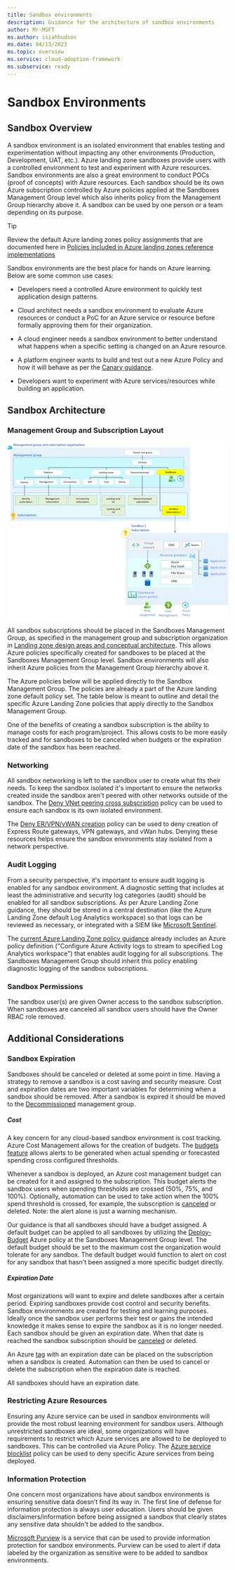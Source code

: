 ```yaml
---
title: Sandbox environments
description: Guidance for the architecture of sandbox environments
author: Mr-MSFT
ms.author: isiahhudson
ms.date: 04/13/2023
ms.topic: overview
ms.service: cloud-adoption-framework
ms.subservice: ready
---
```


# Sandbox Environments

## Sandbox Overview

A sandbox environment is an isolated environment that enables testing and experimentation without impacting any other environments (Production, Development, UAT, etc.). Azure landing zone sandboxes provide users with a controlled environment to test and experiment with Azure resources. Sandbox environments are also a great environment to conduct POCs (proof of concepts) with Azure resources. Each sandbox should be its own Azure subscription controlled by Azure policies applied at the Sandboxes Management Group level which also inherits policy from the Management Group hierarchy above it. A sandbox can be used by one person or a team depending on its purpose.


>[!TIP]
> Review the default Azure landing zones policy assignments that are documented here in [Policies included in Azure landing zones reference implementations](https://aka.ms/alz/policies)


Sandbox environments are the best place for hands on Azure learning. Below are some common use cases:

-   Developers need a controlled Azure environment to quickly test application design patterns.
-   Cloud architect needs a sandbox environment to evaluate Azure resources or conduct a PoC for an Azure service or resource before formally approving them for their organization.
-   A cloud engineer needs a sandbox environment to better understand what happens when a specific setting is changed on an Azure resource.
-   A platform engineer wants to build and test out a new Azure Policy and how it will behave as per the [Canary guidance](https://aka.ms/alz/canary).

-   Developers want to experiment with Azure services/resources while building an application.


## Sandbox Architecture

### Management Group and Subscription Layout

![Single use case sandbox architecture](./media/single-usecase-sandbox.png)

All sandbox subscriptions should be placed in the Sandboxes Management Group, as specified in the management group and subscription organization in [Landing zone design areas and conceptual architecture](/azure/cloud-adoption-framework/ready/landing-zone/design-areas). This allows Azure policies specifically created for sandboxes to be placed at the Sandboxes Management Group level. Sandbox environments will also inherit Azure policies from the Management Group hierarchy above it.



The Azure policies below will be applied directly to the Sandbox Management Group. The policies are already a part of the Azure landing zone default policy set. The table below is meant to outline and detail the specific Azure Landing Zone policies that apply directly to the Sandbox Management Group. 

One of the benefits of creating a sandbox subscription is the ability to manage costs for each program/project. This allows costs to be more easily tracked and for sandboxes to be canceled when budgets or the expiration date of the sandbox has been reached.


### Networking

All sandbox networking is left to the sandbox user to create what fits their needs. To keep the sandbox isolated it's important to ensure the networks created inside the sandbox aren't peered with other networks outside of the sandbox. The [Deny VNet peering cross subscription](https://www.azadvertizer.net/azpolicyadvertizer/Deny-VNET-Peer-Cross-Sub.html) policy can be used to ensure each sandbox is its own isolated environment.

The [Deny ER/VPN/vWAN creation](https://www.azadvertizer.net/azpolicyadvertizer/6c112d4e-5bc7-47ae-a041-ea2d9dccd749.html?desc=compareJson&left=https%3A%2F%2Fwww.azadvertizer.net%2Fazpolicyadvertizerjson%2F6c112d4e-5bc7-47ae-a041-ea2d9dccd749_1.0.0.json&right=https%3A%2F%2Fwww.azadvertizer.net%2Fazpolicyadvertizerjson%2F6c112d4e-5bc7-47ae-a041-ea2d9dccd749_2.0.0.json) policy can be used to deny creation of Express Route gateways, VPN gateways, and vWan hubs. Denying these resources helps ensure the sandbox environments stay isolated from a network perspective.


### Audit Logging

From a security perspective, it's important to ensure audit logging is enabled for any sandbox environment. A diagnostic setting that includes at least the administrative and security log categories (audit) should be enabled for all sandbox subscriptions. As per Azure Landing Zone guidance, they should be stored in a central destination (like the Azure Landing Zone default Log Analytics workspace) so that logs can be reviewed as necessary, or integrated with a SIEM like [Microsoft Sentinel](https://learn.microsoft.com/azure/sentinel/overview).


The [current Azure Landing Zone policy guidance](https://github.com/Azure/Enterprise-Scale/wiki/ALZ-Policies#intermediate-root) already includes an Azure policy definition ("Configure Azure Activity logs to stream to specified Log Analytics workspace") that enables audit logging for all subscriptions. The Sandboxes Management Group should inherit this policy enabling diagnostic logging of the sandbox subscriptions.

### Sandbox Permissions

The sandbox user(s) are given Owner access to the sandbox subscription. When sandboxes are canceled all sandbox users should have the Owner RBAC role removed. 


## Additional Considerations

### Sandbox Expiration

Sandboxes should be canceled or deleted at some point in time. Having a strategy to remove a sandbox is a cost saving and security measure. Cost and expiration dates are two important variables for determining when a sandbox should be removed. After a sandbox is expired it should be moved to the [Decommissioned](https://github.com/Azure/Enterprise-Scale/wiki/ALZ-Policies#decommissioned) management group. 



##### Cost


A key concern for any cloud-based sandbox environment is cost tracking. Azure Cost Management allows for the creation of budgets. The [budgets feature](https://learn.microsoft.com/azure/cost-management-billing/costs/tutorial-acm-create-budgets#create-a-budget-in-the-azure-portal) allows alerts to be generated when actual spending or forecasted spending cross configured thresholds.


Whenever a sandbox is deployed, an Azure cost management budget can be created for it and assigned to the subscription. This budget alerts the sandbox users when spending thresholds are crossed (50%, 75%, and 100%). Optionally, automation can be used to take action when the 100% spend threshold is crossed, for example, the subscription is [canceled](https://learn.microsoft.com/azure/cost-management-billing/manage/cancel-azure-subscription#what-happens-after-subscription-cancellation) or deleted. Note: the alert alone is just a warning mechanism.

Our guidance is that all sandboxes should have a budget assigned. A default budget can be applied to all sandboxes by utilizing the [Deploy-Budget](https://www.azadvertizer.net/azpolicyadvertizer/Deploy-Budget.html) Azure policy at the Sandboxes Management Group level. The default budget should be set to the maximum cost the organization would tolerate for any sandbox. The default budget would function to alert on cost for any sandbox that hasn't been assigned a more specific budget directly.

##### Expiration Date


Most organizations will want to expire and delete sandboxes after a certain period. Expiring sandboxes provide cost control and security benefits. Sandbox environments are created for testing and learning purposes. Ideally once the sandbox user performs their test or gains the intended knowledge it makes sense to expire the sandbox as it is no longer needed. Each sandbox should be given an expiration date. When that date is reached the sandbox subscription should be [canceled](https://learn.microsoft.com/azure/cost-management-billing/manage/cancel-azure-subscription#what-happens-after-subscription-cancellation) or deleted.

An Azure [tag](https://learn.microsoft.com/azure/azure-resource-manager/management/tag-resources?tabs=json) with an expiration date can be placed on the subscription when a sandbox is created. Automation can then be used to cancel or delete the subscription when the expiration date is reached.

All sandboxes should have an expiration date.

### Restricting Azure Resources

Ensuring any Azure service can be used in sandbox environments will provide the most robust learning environment for sandbox users. Although unrestricted sandboxes are ideal, some organizations will have requirements to restrict which Azure services are allowed to be deployed to sandboxes. This can be controlled via Azure Policy. The [Azure service blocklist](https://www.azadvertizer.net/azpolicyadvertizer/6c112d4e-5bc7-47ae-a041-ea2d9dccd749.html?desc=compareJson&left=https%3A%2F%2Fwww.azadvertizer.net%2Fazpolicyadvertizerjson%2F6c112d4e-5bc7-47ae-a041-ea2d9dccd749_1.0.0.json&right=https%3A%2F%2Fwww.azadvertizer.net%2Fazpolicyadvertizerjson%2F6c112d4e-5bc7-47ae-a041-ea2d9dccd749_2.0.0.json) policy can be used to deny specific Azure services from being deployed.



### Information Protection

One concern most organizations have about sandbox environments is ensuring sensitive data doesn’t find its way in. The first line of defense for information protection is always user education. Users should be given disclaimers/information before being assigned a sandbox that clearly states any sensitive data shouldn't be added to the sandbox.

[Microsoft Purview](https://learn.microsoft.com/azure/purview/overview) is a service that can be used to provide information protection for sandbox environments. Purview can be used to alert if data labeled by the organization as sensitive were to be added to sandbox environments.
